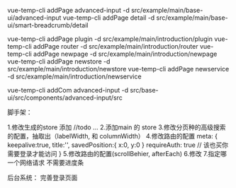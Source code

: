 vue-temp-cli addPage advanced-input -d src/example/main/base-ui/advanced-input
vue-temp-cli addPage detail -d src/example/main/base-ui/smart-breadcrumb/detail

vue-temp-cli addPage plugin -d src/example/main/introduction/plugin
vue-temp-cli addPage router -d src/example/main/introduction/router
vue-temp-cli addPage newpage -d src/example/main/introduction/newpage
vue-temp-cli addPage newstore -d src/example/main/introduction/newstore
vue-temp-cli addPage newservice -d src/example/main/introduction/newservice



vue-temp-cli addCom advanced-input -d src/base-ui/src/components/advanced-input/src


脚手架：

1.修改生成的store 添加 //todo ...
2.添加main 的 store
3.修改分页种的高级搜索的配置，抽取出（labelWidth, 和 columnWidth）
4.修改路由的配置
  meta: {
    keepalive:true,
    title:'',
    savedPosition:{ x:0, y:0 }
    requireAuth: true // 该也买你需要登录才能访问
  }
5.修改路由的配置(scrollBehier, afterEach)
6.修改 <keepalive> <router-view></router-view> </keepalive>
7.指定哪一个网络请求 不需要进度条

后台系统：
  完善登录页面  
